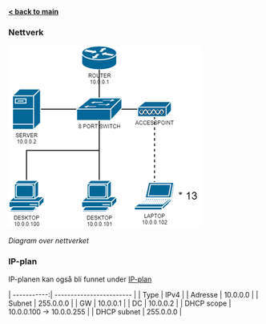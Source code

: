 [**< back to main**](index.md)

### Nettverk

![](Images\2022-03-15-14-02-17-image.png)

_Diagram over nettverket_

### IP-plan

IP-planen kan også bli funnet under [IP-plan](info.md)

| -----------:| ------------------------ |
| Type        | IPv4                     |
| Adresse     | 10.0.0.0                 |
| Subnet      | 255.0.0.0                |
| GW          | 10.0.0.1                 |
| DC          | 10.0.0.2                 |
| DHCP scope  | 10.0.0.100 -> 10.0.0.255 |
| DHCP subnet | 255.0.0.0                |
